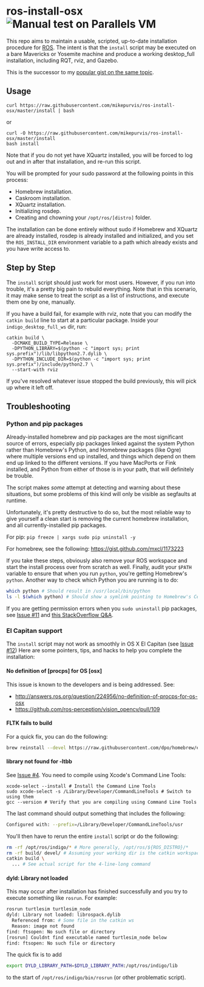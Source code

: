 ros-install-osx   ![Manual test on Parallels VM](https://img.shields.io/badge/yosemite-2015--08--13-green.svg)
===============

This repo aims to maintain a usable, scripted, up-to-date installation procedure for
[ROS](http://ros.org). The intent is that the `install` script may be executed on a
bare Mavericks or Yosemite machine and produce a working desktop_full installation,
including RQT, rviz, and Gazebo.

This is the successor to my [popular gist on the same topic][1].

[1]: https://gist.github.com/mikepurvis/9837958


Usage
-----

    curl https://raw.githubusercontent.com/mikepurvis/ros-install-osx/master/install | bash

or

```shell
curl -O https://raw.githubusercontent.com/mikepurvis/ros-install-osx/master/install
bash install
```

Note that if you do not yet have XQuartz installed, you will be forced to log out and
in after that installation, and re-run this script.

You will be prompted for your sudo password at the following points in this process:

   - Homebrew installation.
   - Caskroom installation.
   - XQuartz installation.
   - Initializing rosdep.
   - Creating and chowning your `/opt/ros/[distro]` folder.

The installation can be done entirely without sudo if Homebrew and XQuartz are already
installed, rosdep is already installed and initialized, and you set the `ROS_INSTALL_DIR`
environment variable to a path which already exists and you have write access to.


Step by Step
------------

The `install` script should just work for most users. However, if you run into trouble,
it's a pretty big pain to rebuild everything. Note that in this scenario, it may make
sense to treat the script as a list of instructions, and execute them one by one,
manually.

If you have a build fail, for example with rviz, note that you can modify the `catkin build`
line to start at a particular package. Inside your `indigo_desktop_full_ws` dir, run:

    catkin build \
      -DCMAKE_BUILD_TYPE=Release \
      -DPYTHON_LIBRARY=$(python -c "import sys; print sys.prefix")/lib/libpython2.7.dylib \
      -DPYTHON_INCLUDE_DIR=$(python -c "import sys; print sys.prefix")/include/python2.7 \
      --start-with rviz

If you've resolved whatever issue stopped the build previously, this will pick up where
it left off.


## Troubleshooting

### Python and pip packages

Already-installed homebrew and pip packages are the most significant source of errors,
especially pip packages linked against the system Python rather than Homebrew's Python,
and Homebrew packages (like Ogre) where multiple versions end up installed, and things
which depend on them end up linked to the different versions. If you have MacPorts or
Fink installed, and Python from either of those is in your path, that will definitely
be trouble.

The script makes _some_ attempt at detecting and warning about these situations, but some
problems of this kind will only be visible as segfaults at runtime.

Unfortunately, it's pretty destructive to do so, but the most reliable way to give
yourself a clean start is removing the current homebrew installation, and all
currently-installed pip packages.

For pip: `pip freeze | xargs sudo pip uninstall -y`

For homebrew, see the following: https://gist.github.com/mxcl/1173223

If you take these steps, obviously also remove your ROS workspace and start the install
process over from scratch as well. Finally, audit your `$PATH` variable to ensure that
when you run `python`, you're getting Homebrew's `python`.
Another way to check which Python you are running is to do:

```bash
which python # Should result in /usr/local/bin/python
ls -l $(which python) # Should show a symlink pointing to Homebrew's Cellar
```

If you are getting permission errors when you `sudo uninstall` pip packages,
see [Issue #11](https://github.com/mikepurvis/ros-install-osx/issues/11) and
[this StackOverflow Q&A](http://stackoverflow.com/a/35051066/2653356).

### El Capitan support

The `install` script may not work as smoothly in OS X El Capitan (see [Issue #12](https://github.com/mikepurvis/ros-install-osx/issues/12))
Here are some pointers, tips, and hacks to help you complete the installation:

#### No definition of [procps] for OS [osx]

This issue is known to the developers and is being addressed. See:

* http://answers.ros.org/question/224956/no-definition-of-procps-for-os-osx
* https://github.com/ros-perception/vision_opencv/pull/109

#### FLTK fails to build

For a quick fix, you can do the following:

```bash
brew reinstall --devel https://raw.githubusercontent.com/dpo/homebrew/ec46018128dde5bf466b013a6c7086d0880930a3/Library/Formula/fltk.rb

```

#### library not found for -ltbb

See [Issue #4](https://github.com/mikepurvis/ros-install-osx/issues/4).
You need to compile using Xcode's Command Line Tools:

```shell
xcode-select --install # Install the Command Line Tools
sudo xcode-select -s /Library/Developer/CommandLineTools # Switch to using them
gcc --version # Verify that you are compiling using Command Line Tools
```

The last command should output something that includes the following:

```bash
Configured with: --prefix=/Library/Developer/CommandLineTools/usr
```

You'll then have to rerun the entire `install` script or do the following:

```bash
rm -rf /opt/ros/indigo/* # More generally, /opt/ros/${ROS_DISTRO}/*
rm -rf build/ devel/ # Assuming your working dir is the catkin workspace
catkin build \
  ... # See actual script for the 4-line-long command
```

#### dyld: Library not loaded

This may occur after installation has finished successfully and you try to
execute something like `rosrun`. For example:

```bash
rosrun turtlesim turtlesim_node
dyld: Library not loaded: librospack.dylib
  Referenced from: # Some file in the catkin ws
  Reason: image not found
find: ftsopen: No such file or directory
[rosrun] Couldnt find executable named turtlesim_node below
find: ftsopen: No such file or directory
```

The quick fix is to add

```bash
export DYLD_LIBRARY_PATH=$DYLD_LIBRARY_PATH:/opt/ros/indigo/lib
```

to the start of `/opt/ros/indigo/bin/rosrun` (or other problematic script).
